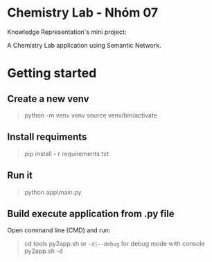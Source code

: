 # Chemistry Lab - Nhóm 07

Knowledge Representation's mini project:

A Chemistry Lab application using Semantic Network.

# Getting started

## Create a new venv
> python -m venv venv
> source venv/bin/activate

## Install requiments
> pip install - r requirements.txt

## Run it
> python app\main.py

## Build execute application from .py file
Open command line (CMD) and run:
> cd tools
> py2app.sh
or `-d|--debug` for debug mode with console
> py2app.sh -d
